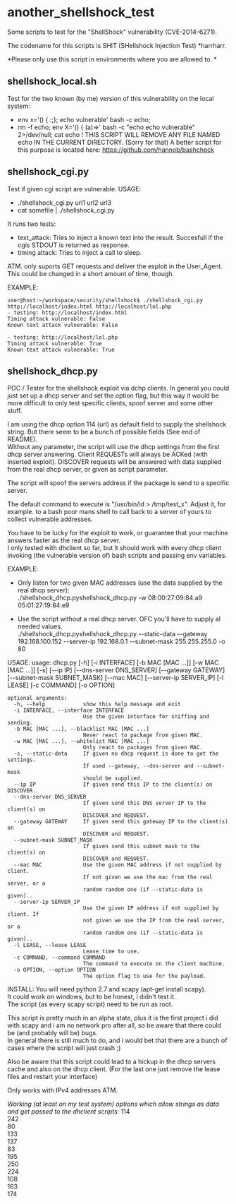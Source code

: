 another_shellshock_test
=======================

Some scripts to test for the "ShellShock" vulnerability (CVE-2014-6271).

The codename for this scripts is SHIT (SHellshock Injection Test) *harrharr.

*Please only use this script in environments where you are allowed to. *


## shellshock_local.sh
Test for the two known (by me) version of this vulnerability on the local system:
- env x='() { :;}; echo vulnerable' bash -c echo;
- rm -f echo; env X='() { (a)=>\' bash -c "echo echo vulnerable" 2>/dev/null; cat echo
! THIS SCRIPT WILL REMOVE ANY FILE NAMED echo IN THE CURRENT DIRECTORY. (Sorry for that)
A better script for this purpose is located here: https://github.com/hannob/bashcheck

## shellshock_cgi.py
Test if given cgi script are vulnerable.
USAGE:
 - ./shellshock_cgi.py url1 url2 url3
 - cat somefile | ./shellshock_cgi.py

It runs two tests:
- text_attack: Tries to inject a known text into the result. Succesfull if the cgis STDOUT is returned as response.
- timing attack: Tries to inject a call to sleep.

ATM. only suports GET requests and deliver the exploit in the User_Agent. This could be changed in a short amount of time, though.

EXAMPLE:
```
user@host:~/workspace/security/shellshock$ ./shellshock_cgi.py http://localhost/index.html http://localhost/lol.php
- testing: http://localhost/index.html
Timing attack vulnerable: False
Known text attack vulnerable: False

- testing: http://localhost/lol.php
Timing attack vulnerable: True
Known text attack vulnerable: True
```


## shellshock_dhcp.py
POC / Tester for the shellshock exploit via dchp clients.
In general you could just set up a dhcp server and set the option flag, but this way it would be more difficult to only test specific clients, spoof server and some other stuff.  

I am using the dhcp option 114 (url) as default field to supply the shellshock string.
But there seem to be a bunch of possible fields (See end of README).  
Without any parameter, the script will use the dhcp settings from the first dhcp server answering.
Client REQUESTs will always be ACKed (with inserted exploit).
DISCOVER requests will be answered with data supplied from the real dhcp server, or given as script parameter.  
  
The script will spoof the servers address if the package is send to a specific server.

The default command to execute is "/usr/bin/id > /tmp/test_x". Adjust it, for example. to a bash poor mans shell to call back to a server of yours to collect vulnerable addresses.  

You have to be lucky for the exploit to work, or guarantee that your machine answers faster as the real dhcp server.  
I only tested with dhclient so far, but it should work with every dhcp client invoking (the vulnerable version of) bash scripts and passing env variables.

EXAMPLE:
- Only listen for two given MAC addresses (use the data supplied by the real dhcp server):  
./shellshock_dhcp.pyshellshock_dhcp.py -w 08:00:27:09:84:a9 05:01:27:19:84:e9  

- Use the script without a real dhcp server. OFC you'll have to supply al needed values.  
./shellshock_dhcp.pyshellshock_dhcp.py --static-data --gateway 192.168.100.152 --server-ip 192.168.0.1 --subnet-mask 255.255.255.0 -o 80  
  
  
USAGE:
    usage: dhcp.py [-h] [-i INTERFACE] [-b MAC [MAC ...]] [-w MAC [MAC ...]] [-s]
                   [--ip IP] [--dns-server DNS_SERVER] [--gateway GATEWAY]
                   [--subnet-mask SUBNET_MASK] [--mac MAC] [--server-ip SERVER_IP]
                   [-l LEASE] [-c COMMAND] [-o OPTION]

    optional arguments:
      -h, --help            show this help message and exit
      -i INTERFACE, --interface INTERFACE
                            Use the given interface for sniffing and sending.
      -b MAC [MAC ...], --blacklist MAC [MAC ...]
                            Never react to package from given MAC.
      -w MAC [MAC ...], --whitelist MAC [MAC ...]
                            Only react to packages from given MAC.
      -s, --static-data     If given no dhcp request is done to get the settings.
                            If used --gateway, --dns-server and --subnet-mask
                            should be supplied.
      --ip IP               If given send this IP to the client(s) on DISCOVER.
      --dns-server DNS_SERVER
                            If given send this DNS server IP to the client(s) on
                            DISCOVER and REQUEST.
      --gateway GATEWAY     If given send this gateway IP to the client(s) on
                            DISCOVER and REQUEST.
      --subnet-mask SUBNET_MASK
                            If given send this subnet mask to the client(s) on
                            DISCOVER and REQUEST.
      --mac MAC             Use the given MAC address if not supplied by client.
                            If not given we use the mac from the real server, or a
                            random random one (if --static-data is given)..
      --server-ip SERVER_IP
                            Use the given IP address if not supplied by client. If
                            not given we use the IP from the real server, or a
                            random random one (if --static-data is given)..
      -l LEASE, --lease LEASE
                            Lease time to use.
      -c COMMAND, --command COMMAND
                            The command to execute on the client machine.
      -o OPTION, --option OPTION
                            The option flag to use for the payload.


INSTALL:
You will need python 2.7 and scapy (apt-get install scapy).  
It could work on windows, but to be honest, i didn't test it.  
The script (as every scapy script) need to be run as root.  
   
This script is pretty much in an alpha state, plus it is the first project i did with scapy and i am no network pro after all, so be aware that there could be (and probably will be) bugs.  
In general there is still much to do, and i would bet that there are a bunch of cases where the script will just crash ;)  

Also be aware that this script could lead to a hickup in the dhcp servers cache and also on the dhcp client. (For the last one just remove the lease files and restart your interface)  

Only works with IPv4 addresses ATM.
 
 
 

*Working (at least on my test system) options which allow strings as data and get passed to the dhclient scripts:*
114  
242  
80  
133  
137  
83  
195  
250  
224  
108  
163  
174
